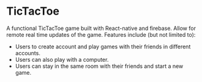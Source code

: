 # TicTacToe
A functional TicTacToe game built with React-native and firebase. Allow for remote real time updates of the game. 
Features include (but not limited to):
 - Users to create account and play games with their friends in different accounts.
 - Users can also play with a computer.
 - Users can stay in the same room with their friends and start a new game.

